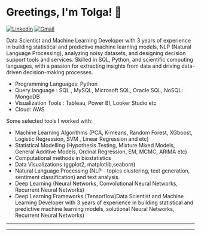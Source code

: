 <!-- Greeting -->
# Greetings, I'm Tolga! :wave:

[![Linkedin](https://img.shields.io/badge/-tolgaboroglu-blue?style=flat&logo=Linkedin&logoColor=white)](https://www.linkedin.com/in/tolgaboroglu/)
[![Gmail](https://img.shields.io/badge/-tolgaboroglu@gmail.com-c14438?style=flat&logo=Gmail&logoColor=white)](mailto:tolgaboroglu@gmail.com)

<!--Introduction -->
Data Scientist and Machine Learning Developer with 3 years of experience in building statistical and predictive machine learning models, NLP (Natural Language Processing), analyzing noisy datasets, and designing decision support tools and services. Skilled in SQL, Python, and scientific computing languages, with a passion for extracting insights from data and driving data-driven decision-making processes. 


* Programming Languages: Python 
* Query language : SQL , MySQL, Microsoft SQL, Oracle SQL, NoSQL: MongoDB
* Visualization Tools : Tableau, Power BI, Looker Studio etc
* Cloud: AWS



Some selected tools I worked with:
* Machine Learning Algorithms (PCA, K-means, Random Forest, XGboost, Logistic Regression, SVM , Linear Regression and etc)
* Statistical Modelling (Hypothesis Testing, Mixture Mixed Models, General Additive Models, Ordinal Regression, EM, MCMC, ARIMA etc)
* Computational methods in biostatistics
* Data Visualizations (ggplot2, matplotlib,seaborn)
* Natural Language Processing (NLP - topics clustering, text generation, sentiment classification) and text analysis.
* Deep Learning (Neural Networks, Convolutional Neural Networks, Recurrent Neural Networks)
* Deep Learning Frameworks (Tensorflow)Data Scientist and Machine Learning Developer with 3 years of experience in building statistical and predictive machine learning models, solutional Neural Networks, Recurrent Neural Networks)  

---

---
